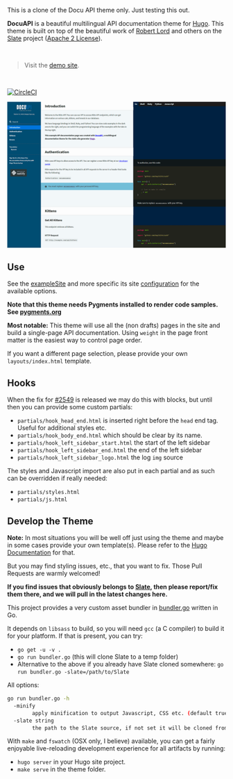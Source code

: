 This is a clone of the Docu API theme only. Just testing this out.


**DocuAPI** is a beautiful multilingual API documentation theme for [Hugo](http://gohugo.io/). This theme is built on top of the beautiful work of [Robert Lord](https://github.com/lord) and others on the [Slate](https://github.com/lord/slate) project ([Apache 2 License](https://github.com/lord/slate/blob/master/LICENSE)).

<br/>

> Visit the [demo site](http://docuapi.com/).

<br/>

[![CircleCI](https://circleci.com/gh/bep/docuapi.svg?style=svg)](https://circleci.com/gh/bep/docuapi)

![Screenshot DocuAPI Example site](https://raw.githubusercontent.com/bep/docuapi/master/images/screenshot.png)

## Use

See the [exampleSite](https://github.com/bep/docuapi/tree/master/exampleSite) and more specific its site [configuration](https://github.com/bep/docuapi/blob/master/exampleSite/config.toml) for the available options.

**Note that this theme needs Pygments installed to render code samples. See [pygments.org](http://pygments.org/)**

**Most notable:** This theme will use all the (non drafts) pages in the site and build a single-page API documentation. Using `weight` in the page front matter is the easiest way to control page order.

If you want a different page selection, please provide your own `layouts/index.html` template.

## Hooks

When the fix for [#2549](https://github.com/spf13/hugo/issues/2549) is released we may do this with blocks, but until then you can provide some custom partials:

* `partials/hook_head_end.html` is inserted right before the `head` end tag. Useful for additional styles etc.
* `partials/hook_body_end.html` which should be clear by its name.
* `partials/hook_left_sidebar_start.html` the start of the left sidebar
* `partials/hook_left_sidebar_end.html` the end of the left sidebar
* `partials/hook_left_sidebar_logo.html` the log `img` source

The styles and Javascript import are also put in each partial and as such can be overridden if really needed:

* `partials/styles.html`
* `partials/js.html`

## Develop the Theme

**Note:** In most situations you will be well off just using the theme and maybe in some cases provide your own template(s). Please refer to the [Hugo Documentation](http://gohugo.io/overview/introduction/) for that.

But you may find styling issues, etc., that you want to fix. Those Pull Requests are warmly welcomed!

**If you find issues that obviously belongs to  [Slate](https://github.com/lord/slate), then please report/fix them there, and we will pull in the latest changes here.**

This project provides a very custom asset bundler in [bundler.go](https://github.com/bep/docuapi/blob/master/bundler.go) written in Go.

It depends on `libsass` to build, so you will need `gcc` (a C compiler) to build it for your platform. If that is present, you can try:

* `go get -u -v .`
* `go run bundler.go` (this will clone Slate to a temp folder)
* Alternative  to the above if you already have Slate cloned somewhere: `go run bundler.go -slate=/path/to/Slate`

All options:

```bash
go run bundler.go -h
  -minify
    	apply minification to output Javascript, CSS etc. (default true)
  -slate string
    	the path to the Slate source, if not set it will be cloned from https://github.com/lord/slate.git
```

With `make` and `fswatch` (OSX only, I believe) available, you can get a fairly enjoyable live-reloading development experience for all artifacts by running:

* `hugo server` in your Hugo site project.
* `make serve` in the theme folder.




